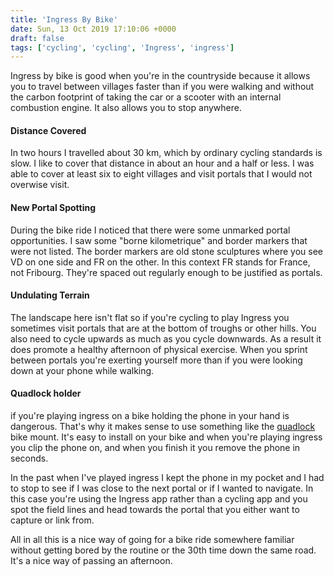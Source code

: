 ```yaml
---
title: 'Ingress By Bike'
date: Sun, 13 Oct 2019 17:10:06 +0000
draft: false
tags: ['cycling', 'cycling', 'Ingress', 'ingress']
---
```


Ingress by bike is good when you're in the countryside because it allows you to travel between villages faster than if you were walking and without the carbon footprint of taking the car or a scooter with an internal combustion engine. It also allows you to stop anywhere.

#### Distance Covered

In two hours I travelled about 30 km, which by ordinary cycling standards is slow. I like to cover that distance in about an hour and a half or less. I was able to cover at least six to eight villages and visit portals that I would not overwise visit.

#### New Portal Spotting

During the bike ride I noticed that there were some unmarked portal opportunities. I saw some "borne kilometrique" and border markers that were not listed. The border markers are old stone sculptures where you see VD on one side and FR on the other. In this context FR stands for France, not Fribourg. They're spaced out regularly enough to be justified as portals.

#### Undulating Terrain

The landscape here isn't flat so if you're cycling to play Ingress you sometimes visit portals that are at the bottom of troughs or other hills. You also need to cycle upwards as much as you cycle downwards. As a result it does promote a healthy afternoon of physical exercise. When you sprint between portals you're exerting yourself more than if you were looking down at your phone while walking.

#### Quadlock holder

if you're playing ingress on a bike holding the phone in your hand is dangerous. That's why it makes sense to use something like the [quadlock](https://www.quadlockcase.com/) bike mount. It's easy to install on your bike and when you're playing ingress you clip the phone on, and when you finish it you remove the phone in seconds.

In the past when I've played ingress I kept the phone in my pocket and I had to stop to see if I was close to the next portal or if I wanted to navigate. In this case you're using the Ingress app rather than a cycling app and you spot the field lines and head towards the portal that you either want to capture or link from.

All in all this is a nice way of going for a bike ride somewhere familiar without getting bored by the routine or the 30th time down the same road. It's a nice way of passing an afternoon.